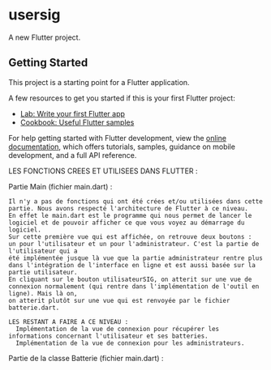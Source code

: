 # usersig

A new Flutter project.

## Getting Started

This project is a starting point for a Flutter application.

A few resources to get you started if this is your first Flutter project:

- [Lab: Write your first Flutter app](https://docs.flutter.dev/get-started/codelab)
- [Cookbook: Useful Flutter samples](https://docs.flutter.dev/cookbook)

For help getting started with Flutter development, view the
[online documentation](https://docs.flutter.dev/), which offers tutorials,
samples, guidance on mobile development, and a full API reference.

LES FONCTIONS CREES ET UTILISEES DANS FLUTTER :

  Partie Main (fichier main.dart) : 
  
    Il n'y a pas de fonctions qui ont été crées et/ou utilisées dans cette partie. Nous avons respecté l'architecture de Flutter à ce niveau. 
    En effet le main.dart est le programme qui nous permet de lancer le logiciel et de pouvoir afficher ce que vous voyez au démarrage du logiciel.
    Sur cette première vue qui est affichée, on retrouve deux boutons :  un pour l'utilisateur et un pour l'administrateur. C'est la partie de l'utilisateur qui a 
    été implémentée jusque là vue que la partie administrateur rentre plus dans l'intégration de l'interface en ligne et est aussi basée sur la partie utilisateur.
    En cliquant sur le bouton utilisateurSIG, on atterit sur une vue de connexion normalement (qui rentre dans l'implémentation de l'outil en ligne). Mais là on,
    on atterit plutôt sur une vue qui est renvoyée par le fichier batterie.dart.

    LES RESTANT A FAIRE A CE NIVEAU : 
      Implémentation de la vue de connexion pour récupérer les informations concernant l'utilisateur et ses batteries.
      Implémentation de la vue de connexion pour les administrateurs.


  Partie de la classe Batterie (fichier main.dart) : 

    


  
